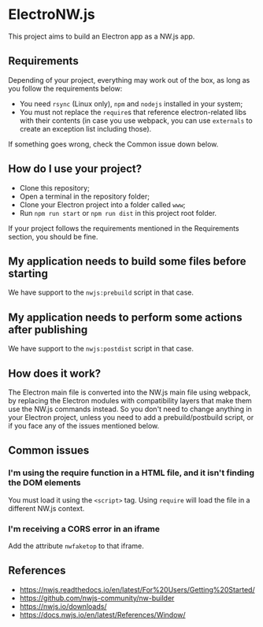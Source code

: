 # ElectroNW.js
This project aims to build an Electron app as a NW.js app.

## Requirements
Depending of your project, everything may work out of the box, as long as you follow the requirements below:
- You need `rsync` (Linux only), `npm` and `nodejs` installed in your system;
- You must not replace the `require`s that reference electron-related libs with their contents (in case you use webpack, you can use `externals` to create an exception list including those).

If something goes wrong, check the Common issue down below.

## How do I use your project?
- Clone this repository;
- Open a terminal in the repository folder;
- Clone your Electron project into a folder called `www`;
- Run `npm run start` or `npm run dist` in this project root folder.

If your project follows the requirements mentioned in the Requirements section, you should be fine.

## My application needs to build some files before starting
We have support to the `nwjs:prebuild` script in that case.

## My application needs to perform some actions after publishing
We have support to the `nwjs:postdist` script in that case.

## How does it work?
The Electron main file is converted into the NW.js main file using webpack, by replacing the Electron modules with compatibility layers that make them use the NW.js commands instead. So you don't need to change anything in your Electron project, unless you need to add a prebuild/postbuild script, or if you face any of the issues mentioned below.

## Common issues

### I'm using the require function in a HTML file, and it isn't finding the DOM elements
You must load it using the `<script>` tag. Using `require` will load the file in a different NW.js context.

### I'm receiving a CORS error in an iframe
Add the attribute `nwfaketop` to that iframe.

## References
- https://nwjs.readthedocs.io/en/latest/For%20Users/Getting%20Started/
- https://github.com/nwjs-community/nw-builder
- https://nwjs.io/downloads/
- https://docs.nwjs.io/en/latest/References/Window/

